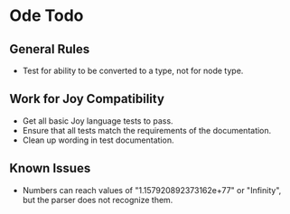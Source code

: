 Ode Todo
========

General Rules
-------------

* Test for ability to be converted to a type, not for node type.

Work for Joy Compatibility
--------------------------

* Get all basic Joy language tests to pass.
* Ensure that all tests match the requirements of the documentation.
* Clean up wording in test documentation.

Known Issues
------------

* Numbers can reach values of "1.157920892373162e+77" or "Infinity",
  but the parser does not recognize them.